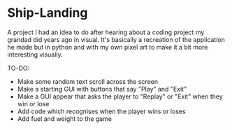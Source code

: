# Ship-Landing
A project I had an idea to do after hearing about a coding project my grandad did years ago in visual. It's basically a recreation of the application he made but in python and with my own pixel art to make it a bit more interesting visually.

TO-DO:
 - Make some random text scroll across the screen
 - Make a starting GUI with buttons that say "Play" and "Exit"
 - Make a GUI appear that asks the player to "Replay" or "Exit" when they win or lose
 - Add code which recognises when the player wins or loses
 - Add fuel and weight to the game
